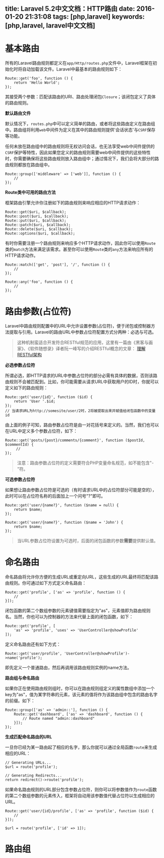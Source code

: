 title: Laravel 5.2中文文档：HTTP路由
date: 2016-01-20 21:31:08
tags: [php,laravel]
keywords: [php,laravel, laravel中文文档]
---
# 基本路由

所有的Laravel路由规则都定义在`app/Http/routes.php`文件中，Laravel框架在初始化时将自动加载该文件。Laravel中最基本的路由规则如下：

    Route::get('foo', function () {
        return 'Hello World';
    });
其接受两个参数：匹配该路由的URI、路由处理闭包`Closure`；该闭包定义了具体的路由规则。

**默认路由文件**

默认情况下，`routes.php`中可以定义简单的路由，或者将这些路由定义在路由组中。路由组将利用`web`中间件为定义在其中的路由规则提供'会话状态'与`CSRF`保存等功能。
<!--more-->

任何未放在路由组中的路由规则将无权访问会话，也无法享受web中间件提供的`CSRF`保护等特性，因此如果您定义的路由规则需要web中间件提供的这些特性时，你需要确保将这些路由规则放入路由组中；通过情况下，我们会将大部分的路由规则都放在路由组中。

    Route::group(['middleware' => ['web']], function () {
        //
    });
**Route类中可用的路由方法**

框架路由引擎允许你注册如下的路由规则来响应相应的HTTP请求动作：

    Route::get($uri, $callback);
    Route::post($uri, $callback);
    Route::put($uri, $callback);
    Route::patch($uri, $callback);
    Route::delete($uri, $callback);
    Route::options($uri, $callback);

有时你需要注册一个路由规则来响应多个HTTP请求动作，因此你可以使用`Route`类的`match`方法来满足该需求。甚至你可以使用`Route`类的`any`方法来响应所有的HTTP请求动作。

    Route::match(['get', 'post'], '/', function () {
        //
    });

    Route::any('foo', function () {
        //
    });

# 路由参数(占位符)

Laravel中路由规则配置中的URL中允许设置参数(占位符)，便于闭包或控制器方法提取与引用。Laravel的路由URL中参数占位符配置方式分两种：必选与可选。
 >这种机制蛮适合开发符合RESTful规范的应用，这里有一篇由《黑客与画家》、《软件随想录》译者阮一峰写的介绍RESTful概念的文章： [理解RESTful架构](http://www.ruanyifeng.com/blog/2011/09/restful)

**必选参数占位符**

所谓必选，即HTTP请求的URL中参数占位符的部分必需有具体的数据，否则该路由规则不会被匹配到。比如，你可能需要从请求URL中获取用户的ID时，你就可以定义如下的路由规则：

    Route::get('user/{id}', function ($id) {
        return 'User '.$id;
    });
    // 当请求URL为http://somesite/user/2时，2将被提取出来并赋值给闭包函数中的变量id

由上面的例子可知，路由参数占位符是由一对花括号来定义的。当然，我们也可以在URL中定义多个参数占位符，如下：

    Route::get('posts/{post}/comments/{comment}', function ($postId, $commentId) {
         //
    });

> 注意：路由参数占位符的定义需要符合PHP变量命名规范，如不能包含"-"符。

**可选参数占位符**

如果想让路由参数占位符是可选的（有时请求URL中的占位符部分可能是空的），此时可以在占位符名称的后面加上一个问号"?"即可。

    Route::get('user/{name?}', function ($name = null) {
        return $name;
    });
    
    Route::get('user/{name?}', function ($name = 'John') {
        return $name;
    });
    
> 当URL参数占位符设置为可选时，后面的闭包函数的参数**需要**提供默认值。

# 命名路由

命名路由将允许你方便的生成URL或重定向URL，这些生成的URL最终将匹配该路由规则。你可通过如下方式定义命名路由：

    Route::get('profile', ['as' => 'profile', function () {
        //
    }]);

闭包函数的第二个数组参数的元素键值需要指定为"as"，元素值即为路由规则名。当然，你也可以为控制器的方法来代替上面的闭包函数，如下：

    Route::get('profile', [
        'as' => 'profile', 'uses' => 'UserController@showProfile'
    ]);

定义命名路由还有如下方式：

    Route::get('user/profile', 'UserController@showProfile')->name('profile');

即先定义一个普通路由，然后再调用该路由规则实例的name方法。

**路由组与命名路由**

如果你正在使用路由规则组时，你可以在路由规则组定义的属性数组中添加一个key为"as"，值为某字符串的元素，该元素的值将作为该路由组中包含的路由名字的前缀。如下：

    Route::group(['as' => 'admin::'], function () {
        Route::get('dashboard', ['as' => 'dashboard', function () {
            // Route named "admin::dashboard"
        }]);
    });

**生成匹配命名路由的URL**

一旦你已经为某一路由起了相应的名字，那么你就可以通过全局函数`route`来生成相应的URL：

    // Generating URLs...
    $url = route('profile');
    
    // Generating Redirects...
    return redirect()->route('profile');

如果命名路由规则的URL部分包含参数占位符，则你可以将参数值作为`route`函数的第二个数组参数的元素传入，框架将自动用该参数值代替占位符以生成相应的URL。

    Route::get('user/{id}/profile', ['as' => 'profile', function ($id) {
        //
    }]);

    $url = route('profile', ['id' => 1]);

# 路由组

